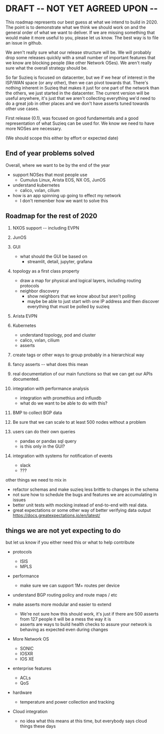 # DRAFT -- NOT YET AGREED UPON --
This roadmap represents our best guess at what we intend to build in 2020. 
The point is to demonstrate what we think we should work on and the general
order of what we want to deliver.  If we are missing something that would make
it more useful to you, please let us know. The best way is to
file an issue in github.


We aren't really sure what our release structure will be. We will 
probably drop some releases quickly with a small number of important
features that we know are blocking people (like other Network OSes).
We aren't really sure what the overall strategy should be.

So far Suzieq is focused on datacenter, but we if we hear of 
interest in the ISP/WAN space (or any other), then we can pivot
towards that. There's nothing inherent in Suzieq that makes it just 
for one part of the network than the others, we just started in the 
datacenter. The current version will be useful anywhere, it's just 
that we aren't collecting everything we'd need to do a great job
in other places and we don't have asserts tuned towards other use cases.

First release (0.1), was focused on good fundamentals and a good 
representation of what Suzieq can be used for. We know we need
to have more NOSes are necessary. 

(We should scope this either by effort or expected date)

## End of year problems solved
Overall, where we want to be by the end of the year
* support NOSes that most people use
    * Cumulus Linux, Arista EOS, NX OS, JunOS
* understand kubernetes
    * calico, vxlan, cilium
* how is an app spinning up going to effect my network
    * I don't remember how we want to solve this


## Roadmap for the rest of 2020

1. NXOS support -- including EVPN
1. JunOS
1. GUI
    * what should the GUI be based on
        * streamlit, detail, jupyter, grafana
1. topology as a first class property
    * draw a map for physical and logical layers, including routing protocols
    * neighbor discovery
        * show neighbors that we know about but aren't polling
        * maybe be able to just start with one IP address and then discover 
           everything that must be polled by suzieq
1. Arista EVPN
1. Kubernetes
    * understand topology, pod and cluster
    * calico, vxlan, cilium
    * asserts
1. create tags or other ways to group probably in a hierarchical way
1. fancy asserts -- what does this mean
1. real documentation of our main functions so that we can get 
our APIs documented.
1. integration with performance analysis
    * integration with promethius and influxdb
    * what do we want to be able to do with this?

1. BMP to collect BGP data
1. Be sure that we can scale to at least 500 nodes without a problem
1. users can do their own queries
    * pandas or pandas sql query
    * is this only in the GUI?
1. integration with systems for notification of events
   * slack
   * ???

other things we need to mix in
* refactor schemas and make suzieq less brittle to changes in the schema
* not sure how to schedule the bugs and features we are accumulating in issues
* better unit tests with mocking instead of end-to-end with real data.
* great expectations or some other way of better verifying data output https://docs.greatexpectations.io/en/latest/


## things we are not yet expecting to do
but let us know if you either need this or what to help contribute

* protocols
   * ISIS
   * MPLS
* performance
   * make sure we can support 1M+ routes per device
* understand BGP routing policy and route maps / etc

* make asserts more modular and easier to extend
    * We're not sure how this should work, it's just if there are 500
    asserts from 127 people it will be a mess the way it is
    * asserts are ways to build health checks to assure your network is behaving
    as expected even during changes
* More Network OS
   * SONIC
   * IOSXR
   * IOS XE

* enterprise features
    * ACLs
    * QoS
* hardware
   * temperature and power collection and tracking
* Cloud integration
   * no idea what this means at this time, but everybody says cloud things these days

